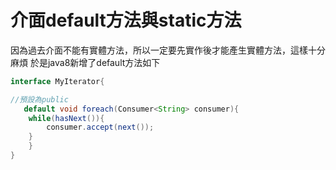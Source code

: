 # 介面default方法與static方法
 因為過去介面不能有實體方法，所以一定要先實作後才能產生實體方法，這樣十分麻煩
於是java8新增了default方法如下
```java
interface MyIterator{

//預設為public
   default void foreach(Consumer<String> consumer){	
    while(hasNext()){
        consumer.accept(next());
    }	
    }
}

```
